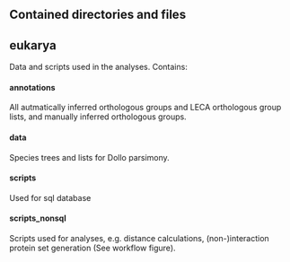 ## Contained directories and files
## eukarya
Data and scripts used in the analyses. Contains:

#### annotations
All autmatically inferred orthologous groups and LECA orthologous group lists, and manually inferred orthologous groups. 

#### data
Species trees and lists for Dollo parsimony.
 
#### scripts
Used for sql database

#### scripts_nonsql
Scripts used for analyses, e.g. distance calculations, (non-)interaction protein set generation (See workflow figure). 



